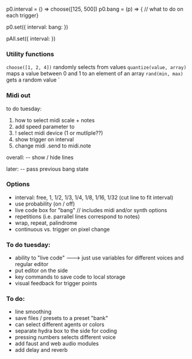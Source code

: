 
### 
p0.interval = () => choose([125, 500])
p0.bang = (p) => { // what to do on each trigger}

p0.set({
    interval: 
    bang:
})

pAll.set({
    interval:
})

### Utility functions
`choose([1, 2, 4])` randomly selects from values
`quantize(value, array)` maps a value between 0 and 1 to an element of an array
`rand(min, max)` gets a random value
`

### Midi out


to do tuesday:
1. how to select midi scale + notes
2. add speed parameter to 
3. ! select midi device (1 or mutliple??)
4. show trigger on interval
5. change midi .send to midi.note


overall:
-- show / hide lines

later:
-- pass previous bang state


















### Options
- interval: free, 1, 1/2, 1/3, 1/4, 1/8, 1/16, 1/32 (cut line to fit interval)
- use probability (on / off)
- live code box for "bang" // includes midi and/or synth options
- repetitions (i.e. parrallel lines correspond to notes)
- wrap, repeat, palindrome
- continuous vs. trigger on pixel change


### To do tuesday:
- ability to "live code" ---> just use variables for different voices and regular editor
- put editor on the side
- key commands to save code to local storage
- visual feedback for trigger points

### To do:
- line smoothing
- save files / presets to a preset "bank"
- can select different agents or colors
- separate hydra box to the side for coding
- pressing numbers selects different voice 
- add faust and web audio modules
- add delay and reverb
